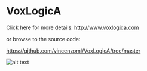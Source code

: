 # VoxLogicA


Click here for more details: http://www.voxlogica.com


or browse to the source code:

https://github.com/vincenzoml/VoxLogicA/tree/master


![alt text](https://github.com/vincenzoml/VoxLogicA/raw/master/docs/img/VoxLogicA-code.png "Title")
